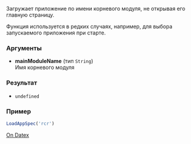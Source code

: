 Загружает приложение по имени корневого модуля, не открывая его главную страницу.

Функция используется в редких случаях, например, для выбора запускаемого приложения при старте.

### Аргументы
- **mainModuleName** (тип `String`)  
    Имя корневого модуля

### Результат
- `undefined`

### Пример
```js
LoadAppSpec('rcr')
```

[On Datex](http://docs.datex.ru/article.htm?id=5620276905286592624)